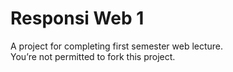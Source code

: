 # Responsi Web 1

A project for completing first semester web lecture.  
You&rsquo;re not permitted to fork this project.